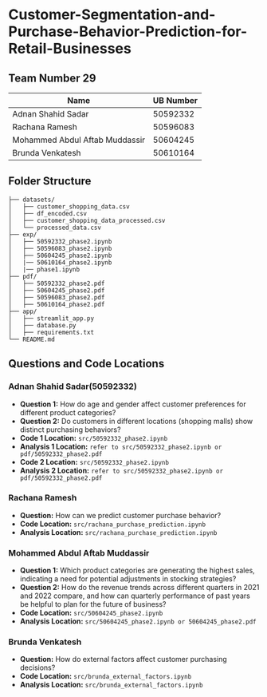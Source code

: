 # Customer-Segmentation-and-Purchase-Behavior-Prediction-for-Retail-Businesses

## Team Number 29

| Name                           | UB Number |
| ------------------------------ | --------- |
| Adnan Shahid Sadar             | 50592332  |
| Rachana Ramesh                 | 50596083  |
| Mohammed Abdul Aftab Muddassir | 50604245  |
| Brunda Venkatesh               | 50610164  |

## Folder Structure

```
├── datasets/
│   ├── customer_shopping_data.csv
│   ├── df_encoded.csv
│   ├── customer_shopping_data_processed.csv
│   └── processed_data.csv
├── exp/
│   ├── 50592332_phase2.ipynb
│   ├── 50596083_phase2.ipynb
│   ├── 50604245_phase2.ipynb
│   |── 50610164_phase2.ipynb
│   |── phase1.ipynb
├── pdf/
│   ├── 50592332_phase2.pdf
│   ├── 50604245_phase2.pdf
│   ├── 50596083_phase2.pdf
│   ├── 50610164_phase2.pdf
├── app/
│   ├── streamlit_app.py
│   ├── database.py
│   ├── requirements.txt
└── README.md
```

## Questions and Code Locations

### Adnan Shahid Sadar(50592332)

- **Question 1:** How do age and gender affect customer preferences for different product categories?
- **Question 2:** Do customers in different locations (shopping malls) show distinct purchasing behaviors?
- **Code 1 Location:** `src/50592332_phase2.ipynb`
- **Analysis 1 Location:** `refer to src/50592332_phase2.ipynb or pdf/50592332_phase2.pdf`
- **Code 2 Location:** `src/50592332_phase2.ipynb`
- **Analysis 2 Location:** `refer to src/50592332_phase2.ipynb or pdf/50592332_phase2.pdf`

### Rachana Ramesh

- **Question:** How can we predict customer purchase behavior?
- **Code Location:** `src/rachana_purchase_prediction.ipynb`
- **Analysis Location:** `src/rachana_purchase_prediction.ipynb`

### Mohammed Abdul Aftab Muddassir

- **Question 1:** Which product categories are generating the highest sales, indicating a need for potential adjustments in stocking strategies?
- **Question 2:** How do the revenue trends across different quarters in 2021 and 2022 compare, and how can quarterly performance of past years be helpful to plan for the future of business?
- **Code Location:** `src/50604245_phase2.ipynb`
- **Analysis Location:** `src/50604245_phase2.ipynb or 50604245_phase2.pdf`

### Brunda Venkatesh

- **Question:** How do external factors affect customer purchasing decisions?
- **Code Location:** `src/brunda_external_factors.ipynb`
- **Analysis Location:** `src/brunda_external_factors.ipynb`
